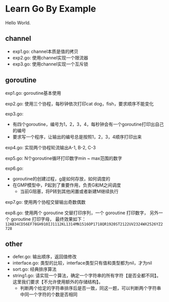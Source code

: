 # Learn Go By Example

Hello World.

## channel

- exp1.go: channel本质是值的拷贝
- exp2.go: 使用channel实现一个限流器
- exp3.go: 使用channel实现一个互斥锁

## goroutine

exp1.go: goroutine基本使用

exp2.go: 使用三个协程，每秒钟依次打印cat dog，fish，要求顺序不能变化

exp3.go:
- 有四个goroutine，编号为1，2，3，4，每秒钟会有一个goroutine打印出自己的编号
- 要求写一个程序，让输出的编号总是按照1，2，3，4顺序打印出来

exp4.go: 实现两个协程轮流输出A-1, B-2, C-3

exp5.go: N个goroutine循环打印数字min ~ max范围的数字

exp6.go:
- goroutine的创建过程，g是如何存放，如何调度的
- 在GMP模型中，P起到了重要作用，负责G和M之间调度
    - 当前G阻塞，将P转到其他闲置或者新建M继续执行

exp7.go: 使用两个协程交替输出奇数偶数

exp8.go: 使用两个 goroutine 交替打印序列，一个 goroutine 打印数字， 另外一个 goroutine 打印字母， 最终效果如下：
`12AB34CD56EF78GH910IJ1112KL1314MN1516OP1718QR1920ST2122UV2324WX2526YZ2728`

## other
- defer.go: 输出顺序，返回值修改
- interface.go: 类型的比较，interface类型只有值和类型都为nil，才为nil
- sort.go: 经典排序算法
- string1.go: 请实现一个算法，确定一个字符串的所有字符【是否全都不同】。这里我们要求【不允许使用额外的存储结构】。
  - 判断两个给定的字符串排序后是否一致，同这一题，可以判断两个字符串中同一个字符的个数是否相同